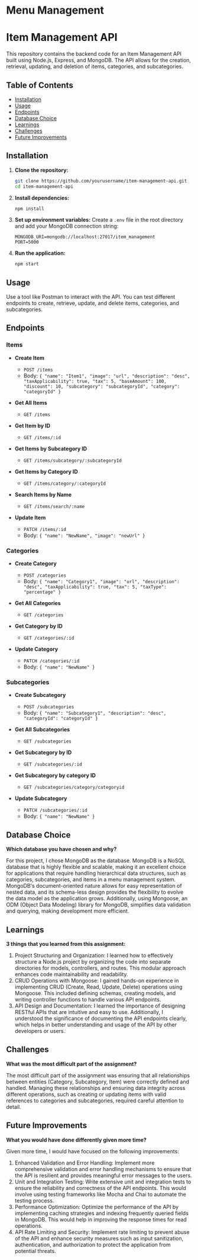 
# Menu Management

# Item Management API

This repository contains the backend code for an Item Management API built using Node.js, Express, and MongoDB. The API allows for the creation, retrieval, updating, and deletion of items, categories, and subcategories.

## Table of Contents
- [Installation](#installation)
- [Usage](#usage)
- [Endpoints](#endpoints)
- [Database Choice](#database-choice)
- [Learnings](#learnings)
- [Challenges](#challenges)
- [Future Improvements](#future-improvements)

## Installation

1. **Clone the repository:**
   ```bash
   git clone https://github.com/yourusername/item-management-api.git
   cd item-management-api
   ```

2. **Install dependencies:**
   ```bash
   npm install
   ```

3. **Set up environment variables:**
   Create a `.env` file in the root directory and add your MongoDB connection string:
   ```env
   MONGODB_URI=mongodb://localhost:27017/item_management
   PORT=5000
   ```

4. **Run the application:**
   ```bash
   npm start
   ```

## Usage

Use a tool like Postman to interact with the API. You can test different endpoints to create, retrieve, update, and delete items, categories, and subcategories.

## Endpoints

### Items
- **Create Item**
  - `POST /items`
  - Body: `{ "name": "Item1", "image": "url", "description": "desc", "taxApplicability": true, "tax": 5, "baseAmount": 100, "discount": 10, "subcategory": "subcategoryId", "category": "categoryId" }`

- **Get All Items**
  - `GET /items`

- **Get Item by ID**
  - `GET /items/:id`

- **Get Items by Subcategory ID**
  - `GET /items/subcategory/:subcategoryId`

- **Get Items by Category ID**
  - `GET /items/category/:categoryId`

- **Search Items by Name**
  - `GET /items/search/:name`

- **Update Item**
  - `PATCH /items/:id`
  - Body: `{ "name": "NewName", "image": "newUrl" }`

### Categories
- **Create Category**
  - `POST /categories`
  - Body: `{ "name": "Category1", "image": "url", "description": "desc", "taxApplicability": true, "tax": 5, "taxType": "percentage" }`

- **Get All Categories**
  - `GET /categories`

- **Get Category by ID**
  - `GET /categories/:id`

- **Update Category**
  - `PATCH /categories/:id`
  - Body: `{ "name": "NewName" }`

### Subcategories
- **Create Subcategory**
  - `POST /subcategories`
  - Body: `{ "name": "Subcategory1", "description": "desc", "categoryId": "categoryId" }`

- **Get All Subcategories**
  - `GET /subcategories`

- **Get Subcategory by ID**
  - `GET /subcategories/:id`

- **Get Subcategory by category ID**
  - `GET /subcategories/category/categoryid`

- **Update Subcategory**
  - `PATCH /subcategories/:id`
  - Body: `{ "name": "NewName" }`

## Database Choice

**Which database you have chosen and why?**

For this project, I chose MongoDB as the database. MongoDB is a NoSQL database that is highly flexible and scalable, making it an excellent choice for applications that require handling hierarchical data structures, such as categories, subcategories, and items in a menu management system. MongoDB's document-oriented nature allows for easy representation of nested data, and its schema-less design provides the flexibility to evolve the data model as the application grows. Additionally, using Mongoose, an ODM (Object Data Modeling) library for MongoDB, simplifies data validation and querying, making development more efficient.

## Learnings

**3 things that you learned from this assignment:**

1. Project Structuring and Organization:
I learned how to effectively structure a Node.js project by organizing the code into separate directories for models, controllers, and routes. This modular approach enhances code maintainability and readability.
2. CRUD Operations with Mongoose:
I gained hands-on experience in implementing CRUD (Create, Read, Update, Delete) operations using Mongoose. This included defining schemas, creating models, and writing controller functions to handle various API endpoints.
3. API Design and Documentation:
I learned the importance of designing RESTful APIs that are intuitive and easy to use. Additionally, I understood the significance of documenting the API endpoints clearly, which helps in better understanding and usage of the API by other developers or users.

## Challenges

**What was the most difficult part of the assignment?**

The most difficult part of the assignment was ensuring that all relationships between entities (Category, Subcategory, Item) were correctly defined and handled. Managing these relationships and ensuring data integrity across different operations, such as creating or updating items with valid references to categories and subcategories, required careful attention to detail.

## Future Improvements

**What you would have done differently given more time?**

Given more time, I would have focused on the following improvements:

1. Enhanced Validation and Error Handling:
Implement more comprehensive validation and error handling mechanisms to ensure that the API is resilient and provides meaningful error messages to the users.
2. Unit and Integration Testing:
Write extensive unit and integration tests to ensure the reliability and correctness of the API endpoints. This would involve using testing frameworks like Mocha and Chai to automate the testing process.
3. Performance Optimization:
Optimize the performance of the API by implementing caching strategies and indexing frequently queried fields in MongoDB. This would help in improving the response times for read operations.
4. API Rate Limiting and Security:
Implement rate limiting to prevent abuse of the API and enhance security measures such as input sanitization, authentication, and authorization to protect the application from potential threats.

